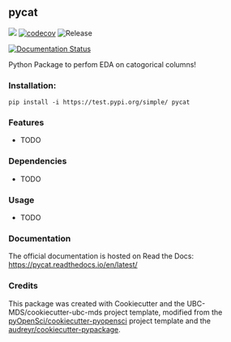 ## pycat 

![](https://github.com/EitharAlfatih/pycat/workflows/build/badge.svg) [![codecov](https://codecov.io/gh/EitharAlfatih/pycat/branch/master/graph/badge.svg)](https://codecov.io/gh/EitharAlfatih/pycat) ![Release](https://github.com/EitharAlfatih/pycat/workflows/Release/badge.svg)

[![Documentation Status](https://readthedocs.org/projects/pycat/badge/?version=latest)](https://pycat.readthedocs.io/en/latest/?badge=latest)

Python Package to perfom EDA on catogorical columns!

### Installation:

```
pip install -i https://test.pypi.org/simple/ pycat
```

### Features
- TODO

### Dependencies

- TODO

### Usage

- TODO

### Documentation
The official documentation is hosted on Read the Docs: <https://pycat.readthedocs.io/en/latest/>

### Credits
This package was created with Cookiecutter and the UBC-MDS/cookiecutter-ubc-mds project template, modified from the [pyOpenSci/cookiecutter-pyopensci](https://github.com/pyOpenSci/cookiecutter-pyopensci) project template and the [audreyr/cookiecutter-pypackage](https://github.com/audreyr/cookiecutter-pypackage).
